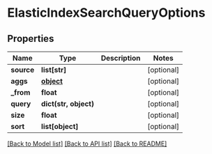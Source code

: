 # ElasticIndexSearchQueryOptions

## Properties
Name | Type | Description | Notes
------------ | ------------- | ------------- | -------------
**source** | **list[str]** |  | [optional] 
**aggs** | [**object**](.md) |  | [optional] 
**_from** | **float** |  | [optional] 
**query** | **dict(str, object)** |  | [optional] 
**size** | **float** |  | [optional] 
**sort** | **list[object]** |  | [optional] 

[[Back to Model list]](../README.md#documentation-for-models) [[Back to API list]](../README.md#documentation-for-api-endpoints) [[Back to README]](../README.md)


